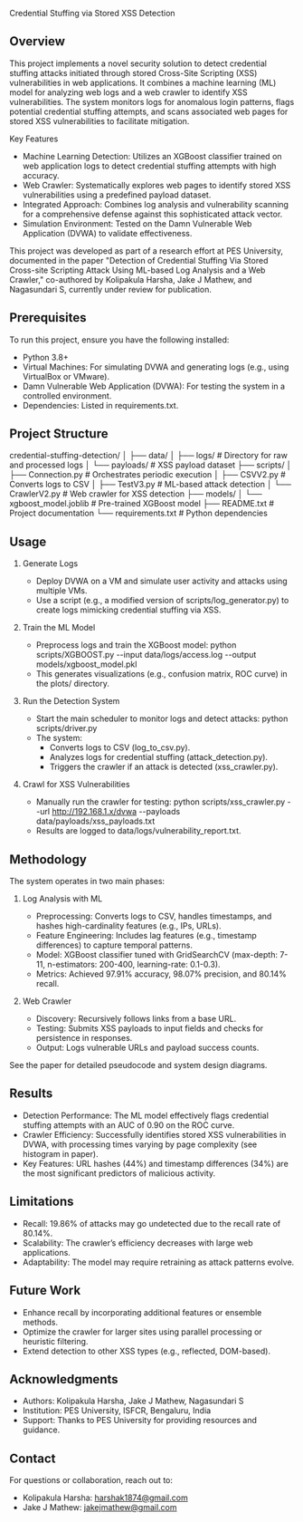 Credential Stuffing  via Stored XSS Detection

Overview
--------
This project implements a novel security solution to detect credential stuffing attacks initiated through stored Cross-Site Scripting (XSS) vulnerabilities in web applications.
It combines a machine learning (ML) model for analyzing web logs and a web crawler to identify XSS vulnerabilities. The system monitors logs for anomalous login patterns, flags potential credential stuffing attempts,
and scans associated web pages for stored XSS vulnerabilities to facilitate mitigation.

Key Features
- Machine Learning Detection: Utilizes an XGBoost classifier trained on web application logs to detect credential stuffing attempts with high accuracy.
- Web Crawler: Systematically explores web pages to identify stored XSS vulnerabilities using a predefined payload dataset.
- Integrated Approach: Combines log analysis and vulnerability scanning for a comprehensive defense against this sophisticated attack vector.
- Simulation Environment: Tested on the Damn Vulnerable Web Application (DVWA) to validate effectiveness.

This project was developed as part of a research effort at PES University, documented in the paper "Detection of Credential Stuffing Via Stored Cross-site Scripting Attack Using ML-based Log Analysis and a Web Crawler," 
co-authored by Kolipakula Harsha, Jake J Mathew, and Nagasundari S, currently under review for publication.

Prerequisites
-------------
To run this project, ensure you have the following installed:
- Python 3.8+
- Virtual Machines: For simulating DVWA and generating logs (e.g., using VirtualBox or VMware).
- Damn Vulnerable Web Application (DVWA): For testing the system in a controlled environment.
- Dependencies: Listed in requirements.txt.


Project Structure
-----------------
credential-stuffing-detection/
│
├── data/
│   ├── logs/              # Directory for raw and processed logs
│   └── payloads/          # XSS payload dataset
├── scripts/
│   ├── Connection.py          # Orchestrates periodic execution
│   ├── CSVV2.py      # Converts logs to CSV
│   ├── TestV3.py # ML-based attack detection
│   └── CrawlerV2.py     # Web crawler for XSS detection
├── models/
│   └── xgboost_model.joblib  # Pre-trained XGBoost model
├── README.txt             # Project documentation
└── requirements.txt       # Python dependencies

Usage
-----
1. Generate Logs
   - Deploy DVWA on a VM and simulate user activity and attacks using multiple VMs.
   - Use a script (e.g., a modified version of scripts/log_generator.py) to create logs mimicking credential stuffing via XSS.

2. Train the ML Model
   - Preprocess logs and train the XGBoost model:
     python scripts/XGBOOST.py --input data/logs/access.log --output models/xgboost_model.pkl
   - This generates visualizations (e.g., confusion matrix, ROC curve) in the plots/ directory.

3. Run the Detection System
   - Start the main scheduler to monitor logs and detect attacks:
     python scripts/driver.py
   - The system:
     - Converts logs to CSV (log_to_csv.py).
     - Analyzes logs for credential stuffing (attack_detection.py).
     - Triggers the crawler if an attack is detected (xss_crawler.py).

4. Crawl for XSS Vulnerabilities
   - Manually run the crawler for testing:
     python scripts/xss_crawler.py --url http://192.168.1.x/dvwa --payloads data/payloads/xss_payloads.txt
   - Results are logged to data/logs/vulnerability_report.txt.

Methodology
-----------
The system operates in two main phases:

1. Log Analysis with ML
   - Preprocessing: Converts logs to CSV, handles timestamps, and hashes high-cardinality features (e.g., IPs, URLs).
   - Feature Engineering: Includes lag features (e.g., timestamp differences) to capture temporal patterns.
   - Model: XGBoost classifier tuned with GridSearchCV (max-depth: 7-11, n-estimators: 200-400, learning-rate: 0.1-0.3).
   - Metrics: Achieved 97.91% accuracy, 98.07% precision, and 80.14% recall.

2. Web Crawler
   - Discovery: Recursively follows links from a base URL.
   - Testing: Submits XSS payloads to input fields and checks for persistence in responses.
   - Output: Logs vulnerable URLs and payload success counts.

See the paper for detailed pseudocode and system design diagrams.

Results
-------
- Detection Performance: The ML model effectively flags credential stuffing attempts with an AUC of 0.90 on the ROC curve.
- Crawler Efficiency: Successfully identifies stored XSS vulnerabilities in DVWA, with processing times varying by page complexity (see histogram in paper).
- Key Features: URL hashes (44%) and timestamp differences (34%) are the most significant predictors of malicious activity.

Limitations
-----------
- Recall: 19.86% of attacks may go undetected due to the recall rate of 80.14%.
- Scalability: The crawler’s efficiency decreases with large web applications.
- Adaptability: The model may require retraining as attack patterns evolve.

Future Work
-----------
- Enhance recall by incorporating additional features or ensemble methods.
- Optimize the crawler for larger sites using parallel processing or heuristic filtering.
- Extend detection to other XSS types (e.g., reflected, DOM-based).

Acknowledgments
---------------
- Authors: Kolipakula Harsha, Jake J Mathew, Nagasundari S
- Institution: PES University, ISFCR, Bengaluru, India
- Support: Thanks to PES University for providing resources and guidance.

Contact
-------
For questions or collaboration, reach out to:
- Kolipakula Harsha: harshak1874@gmail.com
- Jake J Mathew: jakejmathew@gmail.com
